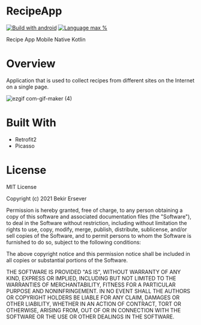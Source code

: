 # RecipeApp
[![Build with android](https://forthebadge.com/images/badges/built-for-android.svg)](https://www.android.com/)
[![Language max %](https://img.shields.io/github/languages/top/bekir1184/RecipeApp.svg?colorB=orange&style=for-the-badge)](https://kotlinlang.org/)


Recipe App Mobile Native Kotlin

# Overview 

Application that is used to collect recipes from different sites on the Internet on a single page.

![ezgif com-gif-maker (4)](https://user-images.githubusercontent.com/47231687/107752733-35004500-6d30-11eb-9f43-66b06b5b5ab5.gif)


# Built With 
* Retrofit2 
* Picasso

# License

MIT License

Copyright (c) 2021 Bekir Ersever

Permission is hereby granted, free of charge, to any person obtaining a copy
of this software and associated documentation files (the "Software"), to deal
in the Software without restriction, including without limitation the rights
to use, copy, modify, merge, publish, distribute, sublicense, and/or sell
copies of the Software, and to permit persons to whom the Software is
furnished to do so, subject to the following conditions:

The above copyright notice and this permission notice shall be included in all
copies or substantial portions of the Software.

THE SOFTWARE IS PROVIDED "AS IS", WITHOUT WARRANTY OF ANY KIND, EXPRESS OR
IMPLIED, INCLUDING BUT NOT LIMITED TO THE WARRANTIES OF MERCHANTABILITY,
FITNESS FOR A PARTICULAR PURPOSE AND NONINFRINGEMENT. IN NO EVENT SHALL THE
AUTHORS OR COPYRIGHT HOLDERS BE LIABLE FOR ANY CLAIM, DAMAGES OR OTHER
LIABILITY, WHETHER IN AN ACTION OF CONTRACT, TORT OR OTHERWISE, ARISING FROM,
OUT OF OR IN CONNECTION WITH THE SOFTWARE OR THE USE OR OTHER DEALINGS IN THE
SOFTWARE.
